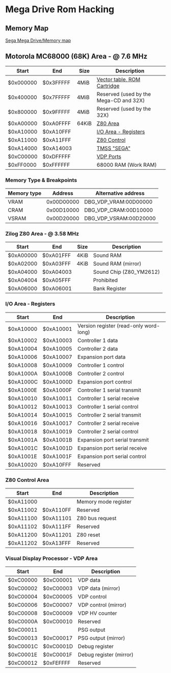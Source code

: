 # Mega Drive Rom Hacking

## Memory Map

[Sega Mega Drive/Memory map](https://segaretro.org/Sega_Mega_Drive/Memory_map)

## Motorola MC68000 (68K) Area - @ 7.6 MHz

| Start     | End       | Size  | Description                                                    |
|-----------|-----------|-------|----------------------------------------------------------------|
| $0x000000 | $0x3FFFFF | 4MiB  | [Vector table, ROM Cartridge](./rom_header.asm)                |
| $0x400000 | $0x7FFFFF | 4MiB  | Reserved (used by the Mega-CD and 32X)                         |
| $0x800000 | $0x9FFFFF | 4MiB  | Reserved (used by the 32X)                                     |
| $0xA00000 | $0xA0FFFF | 64KiB | [Z80 Area](./Memory-Map.md#zilog-z80-area----358-mhz)          |
| $0xA10000 | $0xA10FFF |       | [I/O Area - Registers](./Memory-Map.md#io-area---registers)    |
| $0xA11000 | $0xA11FFF |       | [Z80 Control](./Memory-Map.md#z80-control-area)                |
| $0xA14000 | $0xA14003 |       | [TMSS "SEGA"](https://segaretro.org/TradeMark_Security_System) |
| $0xC00000 | $0xDFFFFF |       | [VDP Ports](Memory-Map.md#visual-display-processor---vdp-area) |
| $0xFF0000 | $0xFFFFFF |       | 68000 RAM (Work RAM)                                           |

### Memory Type & Breakpoints

| Memory type | Address    | Alternative address    |
|-------------|------------|------------------------|
| VRAM        | 0x00D00000 | DBG_VDP_VRAM:00D00000  |
| CRAM        | 0x00D10000 | DBG_VDP_CRAM:00D10000  |
| VSRAM       | 0x00D20000 | DBG_VDP_VSRAM:00D20000 |


### Zilog Z80 Area - @ 3.58 MHz

| Start   | End     | Size | Description        |
|---------|---------|------|--------------------|
| $0xA00000 | $0xA01FFF | 4KiB | Sound RAM          |
| $0xA02000 | $0xA03FFF | 4KiB | Sound RAM (mirror) |
| $0xA04000 | $0xA04003 |      | Sound Chip (Z80_YM2612)        |
| $0xA04004 | $0xA05FFF |      | Prohibited         |
| $0xA06000 | $0xA06001 |      | Bank Register      |

### I/O Area - Registers

| Start   | End     | Description                             |
|---------|---------|-----------------------------------------|
| $0xA10000 | $0xA10001 | Version register (read-only word-long)  |
| $0xA10002 | $0xA10003 | Controller 1 data                       |
| $0xA10004 | $0xA10005 | Controller 2 data                       |
| $0xA10006 | $0xA10007 | Expansion port data                     |
| $0xA10008 | $0xA10009 | Controller 1 control                    |
| $0xA1000A | $0xA1000B | Controller 2 control                    |
| $0xA1000C | $0xA1000D | Expansion port control                  |
| $0xA1000E | $0xA1000F | Controller 1 serial transmit            |
| $0xA10010 | $0xA10011 | Controller 1 serial receive             |
| $0xA10012 | $0xA10013 | Controller 1 serial control             |
| $0xA10014 | $0xA10015 | Controller 2 serial transmit            |
| $0xA10016 | $0xA10017 | Controller 2 serial receive             |
| $0xA10018 | $0xA10019 | Controller 2 serial control             |
| $0xA1001A | $0xA1001B | Expansion port serial transmit          |
| $0xA1001C | $0xA1001D | Expansion port serial receive           |
| $0xA1001E | $0xA1001F | Expansion port serial control           |
| $0xA10020 | $0xA10FFF | Reserved                                |

### Z80 Control Area

| Start    | End     | Description           |
|----------|---------|-----------------------|
| $0xA11000  |           | Memory mode register  |
| $0xA11002  | $0xA110FF | Reserved              |
| $0xA11100  | $0xA11101 | Z80 bus request       |
| $0xA11102  | $0xA111FF | Reserved              |
| $0xA11200  | $0xA11201 | Z80 reset             |
| $0xA11202  | $0xA13FFF | Reserved              |


### Visual Display Processor - VDP Area

| Start    | End      | Description              |
|----------|----------|--------------------------|
| $0xC00000  | $0xC00001  | VDP data                 |
| $0xC00002  | $0xC00003  | VDP data (mirror)        |
| $0xC00004  | $0xC00005  | VDP control              |
| $0xC00006  | $0xC00007  | VDP control (mirror)     |
| $0xC00008  | $0xC00009  | VDP HV counter           |
| $0xC0000A  | $0xC00010  | Reserved                 |
| $0xC00011  |            | PSG output               |
| $0xC00013  | $0xC00017  | PSG output (mirror)      |
| $0xC0001C  | $0xC0001D  | Debug register           |
| $0xC0001E  | $0xC0001F  | Debug register (mirror)  |
| $0xC00012  | $0xFEFFFF  | Reserved                 |